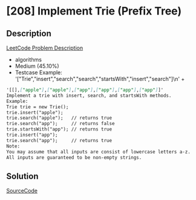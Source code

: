 # [208] Implement Trie (Prefix Tree)

## Description

[LeetCode Problem Description](https://leetcode.com/problems/implement-trie-prefix-tree/description/)

* algorithms
* Medium (45.10%)
* Testcase Example:  '["Trie","insert","search","search","startsWith","insert","search"]\n' +

```md
'[[],["apple"],["apple"],["app"],["app"],["app"],["app"]]'
Implement a trie with insert, search, and startsWith methods.
Example:
Trie trie = new Trie();
trie.insert("apple");
trie.search("apple");   // returns true
trie.search("app");     // returns false
trie.startsWith("app"); // returns true
trie.insert("app");
trie.search("app");     // returns true
Note:
You may assume that all inputs are consist of lowercase letters a-z.
All inputs are guaranteed to be non-empty strings.

```

## Solution

[SourceCode](./solution.js)
